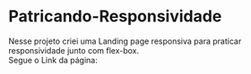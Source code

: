 # Patricando-Responsividade<br/>
Nesse projeto criei uma Landing page responsiva para praticar responsividade junto com flex-box.<br/>
Segue o Link da página:<br/>

